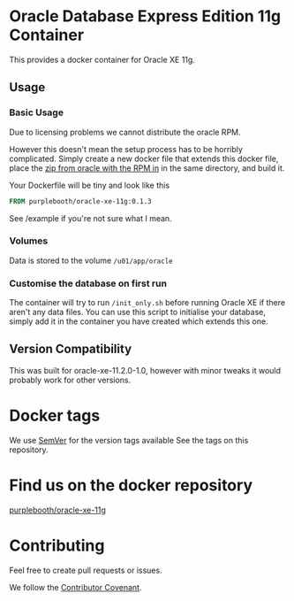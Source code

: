 # Oracle Database Express Edition 11g Container

This provides a docker container for Oracle XE 11g.

## Usage

### Basic Usage

Due to licensing problems we cannot distribute the oracle RPM.

However this doesn't mean the setup process has to be horribly complicated. Simply create a new docker file that extends this docker file, place the [zip from oracle with the RPM in](http://www.oracle.com/technetwork/database/database-technologies/express-edition/downloads/index.html) in the same directory, and build it.

Your Dockerfile will be tiny and look like this

```Dockerfile
FROM purplebooth/oracle-xe-11g:0.1.3
```

See /example if you're not sure what I mean.

### Volumes

Data is stored to the volume ```/u01/app/oracle```
 
### Customise the database on first run

The container will try to run ```/init_only.sh``` before running Oracle XE if there aren't any data files. You can use this script to initialise your database, simply add it in the container you have created which extends this one.

## Version Compatibility

This was built for oracle-xe-11.2.0-1.0, however with minor tweaks it would probably work for other versions.

# Docker tags

We use [SemVer](http://semver.io/) for the version tags available See the tags on this repository. 

# Find us on the docker repository

[purplebooth/oracle-xe-11g](https://registry.hub.docker.com/u/purplebooth/oracle-xe-11g)

# Contributing

Feel free to create pull requests or issues. 

We follow the [Contributor Covenant](http://contributor-covenant.org/).
